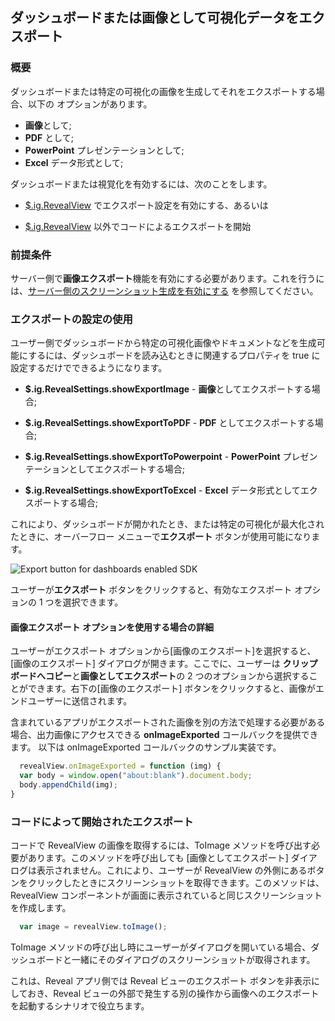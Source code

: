 ## ダッシュボードまたは画像として可視化データをエクスポート

### 概要

ダッシュボードまたは特定の可視化の画像を生成してそれをエクスポートする場合、以下の オプションがあります。

- **画像**として;
- **PDF** として;
- **PowerPoint** プレゼンテーションとして;
- **Excel** データ形式として;  

ダッシュボードまたは視覚化を有効するには、次のことをします。

  - [$.ig.RevealView](#enable-export-revealview) でエクスポート設定を有効にする、あるいは

  - [$.ig.RevealView](#programmatically-initiated-export) 以外でコードによるエクスポートを開始

### 前提条件

サーバー側で**画像エクスポート**機能を有効にする必要があります。これを行うには、[サーバー側のスクリーンショット生成を有効にする](~/jp/developer/general/setup-configuration-web.html#server-side-image-export) を参照してください。

<a name='enable-export-revealview'></a>
### エクスポートの設定の使用

ユーザー側でダッシュボードから特定の可視化画像やドキュメントなどを生成可能にするには、ダッシュボードを読み込むときに関連するプロパティを true に設定するだけでできるようになります。

- __$.ig.RevealSettings.showExportImage__ - **画像**としてエクスポートする場合;

- __$.ig.RevealSettings.showExportToPDF__ - **PDF** としてエクスポートする場合;

- __$.ig.RevealSettings.showExportToPowerpoint__ - **PowerPoint** プレゼンテーションとしてエクスポートする場合;

- __$.ig.RevealSettings.showExportToExcel__ - **Excel** データ形式としてエクスポートする場合;

これにより、ダッシュボードが開かれたとき、または特定の可視化が最大化されたときに、オーバーフロー メニューで**エクスポート** ボタンが使用可能になります。

![Export button for dashboards enabled
SDK](images/export-button-dashboard-SDK.png)

ユーザーが**エクスポート** ボタンをクリックすると、有効なエクスポート  オプションの 1 つを選択できます。

#### 画像エクスポート オプションを使用する場合の詳細

ユーザーがエクスポート オプションから\[画像のエクスポート\]を選択すると、\[画像のエクスポート\] ダイアログが開きます。ここでに、ユーザーは **クリップボードへコピー**と**画像としてエクスポート**の 2 つのオプションから選択することができます。右下の\[画像のエクスポート\] ボタンをクリックすると、画像がエンドユーザーに送信されます。

含まれているアプリがエクスポートされた画像を別の方法で処理する必要がある場合、出力画像にアクセスできる __onImageExported__ コールバックを提供できます。
以下は onImageExported コールバックのサンプル実装です。

``` js
  revealView.onImageExported = function (img) {
  var body = window.open("about:blank").document.body;
  body.appendChild(img);
}
```

<a name='programmatically-initiated-export'></a>
### コードによって開始されたエクスポート

コードで RevealView の画像を取得するには、ToImage メソッドを呼び出す必要があります。このメソッドを呼び出しても \[画像としてエクスポート\] ダイアログは表示されません。これにより、ユーザーが RevealView の外側にあるボタンをクリックしたときにスクリーンショットを取得できます。このメソッドは、RevealView コンポーネントが画面に表示されていると同じスクリーンショットを作成します。

``` js
  var image = revealView.toImage();
```

ToImage メソッドの呼び出し時にユーザーがダイアログを開いている場合、ダッシュボードと一緒にそのダイアログのスクリーンショットが取得されます。

これは、Reveal アプリ側では Reveal ビューのエクスポート ボタンを非表示にしておき、Reveal ビューの外部で発生する別の操作から画像へのエクスポートを起動するシナリオで役立ちます。
